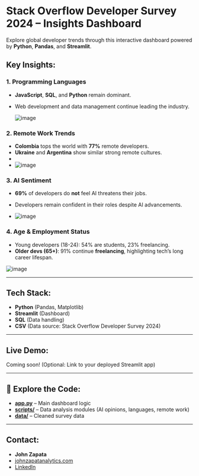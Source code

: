#  Stack Overflow Developer Survey 2024 – Insights Dashboard

Explore global developer trends through this interactive dashboard powered by **Python**, **Pandas**, and **Streamlit**.

##  Key Insights:

### 1. **Programming Languages**
- **JavaScript**, **SQL**, and **Python** remain dominant.
- Web development and data management continue leading the industry.

  ![image](https://github.com/user-attachments/assets/2ba62e25-d819-43e0-8ded-02d06fa05d8b)


### 2. **Remote Work Trends**
- **Colombia** tops the world with **77%** remote developers.
- **Ukraine** and **Argentina** show similar strong remote cultures.
- 
- ![image](https://github.com/user-attachments/assets/b9f58812-441d-438c-811c-f0d1dc2107b9)



### 3. **AI Sentiment**
- **69%** of developers do **not** feel AI threatens their jobs.
- Developers remain confident in their roles despite AI advancements.

- ![image](https://github.com/user-attachments/assets/8d4f5613-4b6b-4cf5-96c7-a208941fbb10)


### 4. **Age & Employment Status**
- Young developers (18-24): 54% are students, 23% freelancing.
- **Older devs (65+)**: 91% continue **freelancing**, highlighting tech’s long career lifespan.

![image](https://github.com/user-attachments/assets/f6d58906-2f25-4c09-b3c4-f1590c97015e)


---

##  Tech Stack:
- **Python** (Pandas, Matplotlib)
- **Streamlit** (Dashboard)
- **SQL** (Data handling)
- **CSV** (Data source: Stack Overflow Developer Survey 2024)

---

##  Live Demo:
Coming soon! (Optional: Link to your deployed Streamlit app)

---

## 📂 Explore the Code:
- **[app.py](app.py)** – Main dashboard logic
- **[scripts/](scripts/)** – Data analysis modules (AI opinions, languages, remote work)
- **[data/](data/)** – Cleaned survey data

---

##  Contact:
- **John Zapata**  
- [johnzapatanalytics.com](https://johnzapatanalytics.com)  
- [LinkedIn]([https://linkedin.com/in/john-zapata](https://www.linkedin.com/in/john-z-99698a115/))
